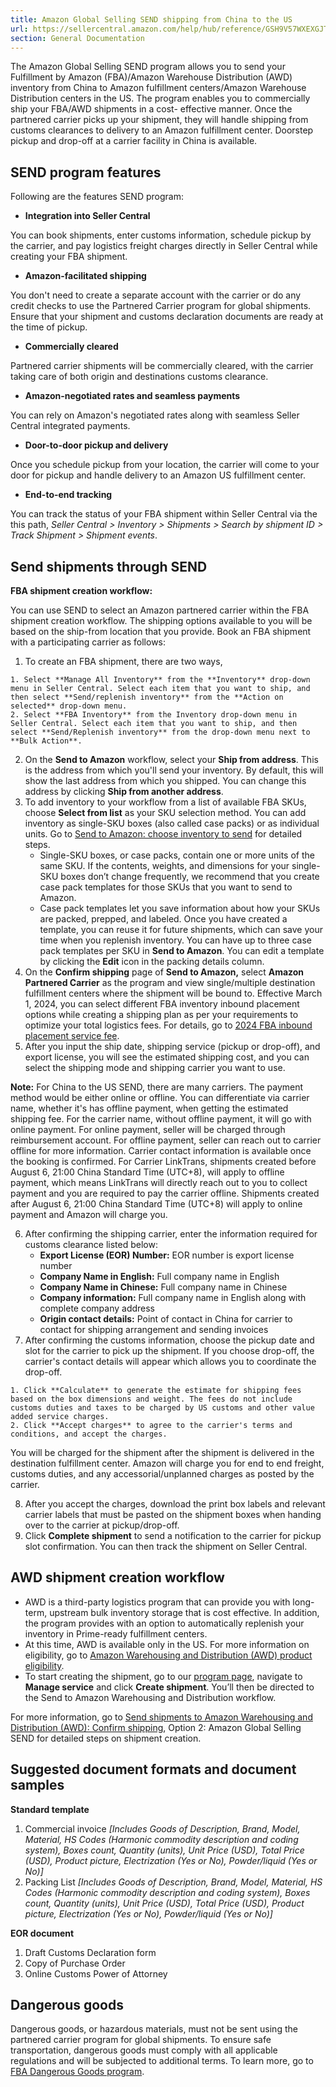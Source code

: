 ```yaml
---
title: Amazon Global Selling SEND shipping from China to the US
url: https://sellercentral.amazon.com/help/hub/reference/GSH9V57WXEXGJTL7
section: General Documentation
---
```


The Amazon Global Selling SEND program allows you to send your Fulfillment by
Amazon (FBA)/Amazon Warehouse Distribution (AWD) inventory from China to
Amazon fulfillment centers/Amazon Warehouse Distribution centers in the US.
The program enables you to commercially ship your FBA/AWD shipments in a cost-
effective manner. Once the partnered carrier picks up your shipment, they will
handle shipping from customs clearances to delivery to an Amazon fulfillment
center. Doorstep pickup and drop-off at a carrier facility in China is
available.

## SEND program features

Following are the features SEND program:

  * **Integration into Seller Central**

You can book shipments, enter customs information, schedule pickup by the
carrier, and pay logistics freight charges directly in Seller Central while
creating your FBA shipment.

  * **Amazon-facilitated shipping**

You don't need to create a separate account with the carrier or do any credit
checks to use the Partnered Carrier program for global shipments. Ensure that
your shipment and customs declaration documents are ready at the time of
pickup.

  * **Commercially cleared**

Partnered carrier shipments will be commercially cleared, with the carrier
taking care of both origin and destinations customs clearance.

  * **Amazon-negotiated rates and seamless payments**

You can rely on Amazon's negotiated rates along with seamless Seller Central
integrated payments.

  * **Door-to-door pickup and delivery**

Once you schedule pickup from your location, the carrier will come to your
door for pickup and handle delivery to an Amazon US fulfillment center.

  * **End-to-end tracking**

You can track the status of your FBA shipment within Seller Central via the
this path, _Seller Central > Inventory > Shipments > Search by shipment ID >
Track Shipment > Shipment events_.

## Send shipments through SEND

**FBA shipment creation workflow:**

You can use SEND to select an Amazon partnered carrier within the FBA shipment
creation workflow. The shipping options available to you will be based on the
ship-from location that you provide. Book an FBA shipment with a participating
carrier as follows:  

  1. To create an FBA shipment, there are two ways,  

    1. Select **Manage All Inventory** from the **Inventory** drop-down menu in Seller Central. Select each item that you want to ship, and then select **Send/replenish inventory** from the **Action on selected** drop-down menu.
    2. Select **FBA Inventory** from the Inventory drop-down menu in Seller Central. Select each item that you want to ship, and then select **Send/Replenish inventory** from the drop-down menu next to **Bulk Action**.
  2. On the **Send to Amazon** workflow, select your **Ship from address**. This is the address from which you'll send your inventory. By default, this will show the last address from which you shipped. You can change this address by clicking **Ship from another address**.
  3. To add inventory to your workflow from a list of available FBA SKUs, choose **Select from list** as your SKU selection method. You can add inventory as single-SKU boxes (also called case packs) or as individual units. Go to [Send to Amazon: choose inventory to send](/gp/help/G8SXKYFWPG6DAW6T) for detailed steps. 
     * Single-SKU boxes, or case packs, contain one or more units of the same SKU. If the contents, weights, and dimensions for your single-SKU boxes don’t change frequently, we recommend that you create case pack templates for those SKUs that you want to send to Amazon.
     * Case pack templates let you save information about how your SKUs are packed, prepped, and labeled. Once you have created a template, you can reuse it for future shipments, which can save your time when you replenish inventory. You can have up to three case pack templates per SKU in **Send to Amazon**. You can edit a template by clicking the **Edit** icon in the packing details column.
  4. On the **Confirm shipping** page of **Send to Amazon,** select **Amazon Partnered Carrier** as the program and view single/multiple destination fulfillment centers where the shipment will be bound to. Effective March 1, 2024, you can select different FBA inventory inbound placement options while creating a shipping plan as per your requirements to optimize your total logistics fees. For details, go to [2024 FBA inbound placement service fee](/gp/help/GC3Q44PBK8BXQW3Z).
  5. After you input the ship date, shipping service (pickup or drop-off), and export license, you will see the estimated shipping cost, and you can select the shipping mode and shipping carrier you want to use.

**Note:** For China to the US SEND, there are many carriers. The payment
method would be either online or offline. You can differentiate via carrier
name, whether it's has offline payment, when getting the estimated shipping
fee. For the carrier name, without offline payment, it will go with online
payment. For online payment, seller will be charged through reimbursement
account. For offline payment, seller can reach out to carrier offline for more
information. Carrier contact information is available once the booking is
confirmed. For Carrier LinkTrans, shipments created before August 6, 21:00
China Standard Time (UTC+8), will apply to offline payment, which means
LinkTrans will directly reach out to you to collect payment and you are
required to pay the carrier offline. Shipments created after August 6, 21:00
China Standard Time (UTC+8) will apply to online payment and Amazon will
charge you.

  6. After confirming the shipping carrier, enter the information required for customs clearance listed below:
     * **Export License (EOR) Number:** EOR number is export license number
     * **Company Name in English:** Full company name in English
     * **Company Name in Chinese:** Full company name in Chinese
     * **Company information:** Full company name in English along with complete company address
     * **Origin contact details:** Point of contact in China for carrier to contact for shipping arrangement and sending invoices
  7. After confirming the customs information, choose the pickup date and slot for the carrier to pick up the shipment. If you choose drop-off, the carrier's contact details will appear which allows you to coordinate the drop-off.   

    1. Click **Calculate** to generate the estimate for shipping fees based on the box dimensions and weight. The fees do not include customs duties and taxes to be charged by US customs and other value added service charges. 
    2. Click **Accept charges** to agree to the carrier's terms and conditions, and accept the charges. 
You will be charged for the shipment after the shipment is delivered in the
destination fulfillment center. Amazon will charge you for end to end freight,
customs duties, and any accessorial/unplanned charges as posted by the
carrier.

  8. After you accept the charges, download the print box labels and relevant carrier labels that must be pasted on the shipment boxes when handing over to the carrier at pickup/drop-off. 
  9. Click **Complete shipment** to send a notification to the carrier for pickup slot confirmation. You can then track the shipment on Seller Central.

## AWD shipment creation workflow

  * AWD is a third-party logistics program that can provide you with long-term, upstream bulk inventory storage that is cost effective. In addition, the program provides with an option to automatically replenish your inventory in Prime-ready fulfillment centers.
  * At this time, AWD is available only in the US. For more information on eligibility, go to [Amazon Warehousing and Distribution (AWD) product eligibility](/gp/help/GGTMT4PTMUMHDS6B).
  * To start creating the shipment, go to our [program page](/asdn/about#learn-service), navigate to **Manage service** and click **Create shipment**. You’ll then be directed to the Send to Amazon Warehousing and Distribution workflow.

For more information, go to [Send shipments to Amazon Warehousing and
Distribution (AWD): Confirm shipping](help/hub/reference/GQ6ZR5KNWKRBPT4M),
Option 2: Amazon Global Selling SEND for detailed steps on shipment creation.

## Suggested document formats and document samples

**Standard template**  

  1. Commercial invoice _[Includes Goods of Description, Brand, Model, Material, HS Codes (Harmonic commodity description and coding system), Boxes count, Quantity (units), Unit Price (USD), Total Price (USD), Product picture, Electrization (Yes or No), Powder/liquid (Yes or No)]_
  2. Packing List _[Includes Goods of Description, Brand, Model, Material, HS Codes (Harmonic commodity description and coding system), Boxes count, Quantity (units), Unit Price (USD), Total Price (USD), Product picture, Electrization (Yes or No), Powder/liquid (Yes or No)]_

**EOR document**  

  1. Draft Customs Declaration form 
  2. Copy of Purchase Order
  3. Online Customs Power of Attorney

## Dangerous goods

Dangerous goods, or hazardous materials, must not be sent using the partnered
carrier program for global shipments. To ensure safe transportation, dangerous
goods must comply with all applicable regulations and will be subjected to
additional terms. To learn more, go to [FBA Dangerous Goods
program](/gp/help/GZLZBQ7W6QZRKWWK).

